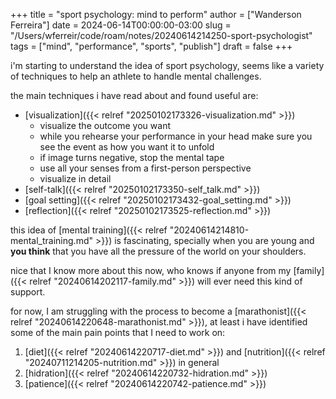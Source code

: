 +++
title = "sport psychology: mind to perform"
author = ["Wanderson Ferreira"]
date = 2024-06-14T00:00:00-03:00
slug = "/Users/wferreir/code/roam/notes/20240614214250-sport-psychologist"
tags = ["mind", "performance", "sports", "publish"]
draft = false
+++

i'm starting to understand the idea of sport psychology, seems like a variety of
techniques to help an athlete to handle mental challenges.

the main techniques i have read about and found useful are:

-   [visualization]({{< relref "20250102173326-visualization.md" >}})
    -   visualize the outcome you want
    -   while you rehearse your performance in your head make sure you see the event
        as how you want it to unfold
    -   if image turns negative, stop the mental tape
    -   use all your senses from a first-person perspective
    -   visualize in detail
-   [self-talk]({{< relref "20250102173350-self_talk.md" >}})
-   [goal setting]({{< relref "20250102173432-goal_setting.md" >}})
-   [reflection]({{< relref "20250102173525-reflection.md" >}})

this idea of [mental training]({{< relref "20240614214810-mental_training.md" >}}) is fascinating, specially when you are young and **you
think** that you have all the pressure of the world on your shoulders.

nice that I know more about this now, who knows if anyone from my [family]({{< relref "20240614202117-family.md" >}}) will
ever need this kind of support.

for now, I am struggling with the process to become a [marathonist]({{< relref "20240614220648-marathonist.md" >}}), at least i
have identified some of the main pain points that I need to work on:

1.  [diet]({{< relref "20240614220717-diet.md" >}}) and [nutrition]({{< relref "20240711214205-nutrition.md" >}}) in general
2.  [hidration]({{< relref "20240614220732-hidration.md" >}})
3.  [patience]({{< relref "20240614220742-patience.md" >}})
